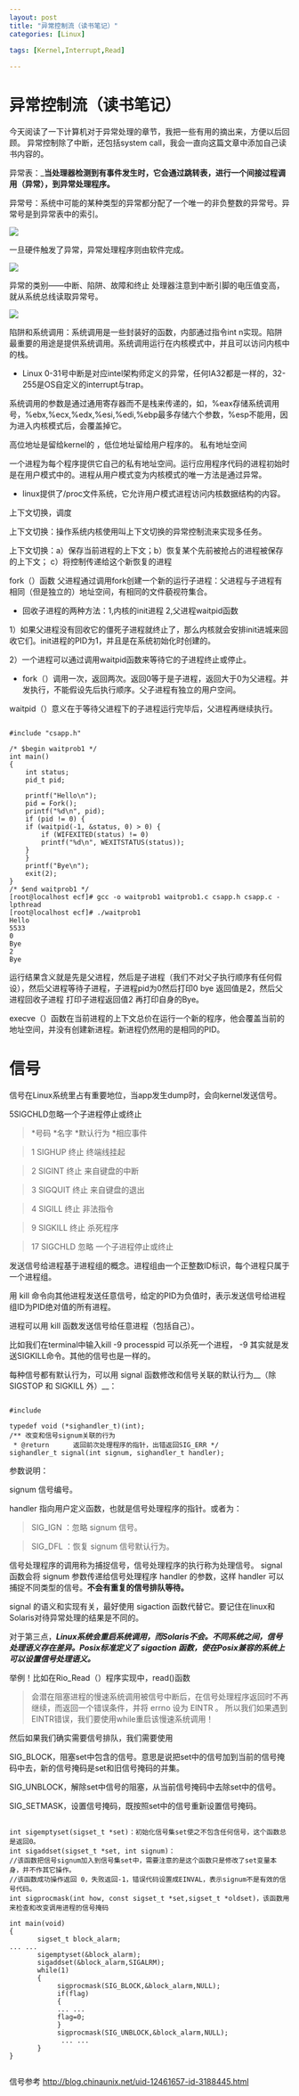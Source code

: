 ```yaml
---
layout: post
title: "异常控制流（读书笔记）"
categories: [Linux]

tags: [Kernel,Interrupt,Read]
 
---
```

异常控制流（读书笔记）
=====================
今天阅读了一下计算机对于异常处理的章节，我把一些有用的摘出来，方便以后回顾。
异常控制除了中断，还包括system call，我会一直向这篇文章中添加自己读书内容的。

异常表：___当处理器检测到有事件发生时，它会通过跳转表，进行一个间接过程调用（异常），到异常处理程序。__

异常号：系统中可能的某种类型的异常都分配了一个唯一的非负整数的异常号。异常号是到异常表中的索引。

![](/assets/pic/5125.jpg)

一旦硬件触发了异常，异常处理程序则由软件完成。

![](/assets/pic/2046.jpg)

异常的类别——中断、陷阱、故障和终止
处理器注意到中断引脚的电压值变高，就从系统总线读取异常号。

![](/assets/pic/9921.jpg)

陷阱和系统调用：系统调用是一些封装好的函数，内部通过指令int n实现。陷阱最重要的用途是提供系统调用。系统调用运行在内核模式中，并且可以访问内核中的栈。

* Linux 0-31号中断是对应intel架构师定义的异常，任何IA32都是一样的，32-255是OS自定义的interrupt与trap。

系统调用的参数是通过通用寄存器而不是栈来传递的，如，%eax存储系统调用号，%ebx,%ecx,%edx,%esi,%edi,%ebp最多存储六个参数，%esp不能用，因为进入内核模式后，会覆盖掉它。

高位地址是留给kernel的 ，低位地址留给用户程序的。
私有地址空间

一个进程为每个程序提供它自己的私有地址空间。运行应用程序代码的进程初始时是在用户模式中的。进程从用户模式变为内核模式的唯一方法是通过异常。

* linux提供了/proc文件系统，它允许用户模式进程访问内核数据结构的内容。

上下文切换，调度

上下文切换：操作系统内核使用叫上下文切换的异常控制流来实现多任务。

上下文切换：a）保存当前进程的上下文；b）恢复某个先前被抢占的进程被保存的上下文； c）将控制传递给这个新恢复的进程

fork（）函数
父进程通过调用fork创建一个新的运行子进程：父进程与子进程有相同（但是独立的）地址空间，有相同的文件藐视符集合。

* 回收子进程的两种方法：1,内核的init进程 2,父进程waitpid函数

1）如果父进程没有回收它的僵死子进程就终止了，那么内核就会安排init进城来回收它们。init进程的PID为1，并且是在系统初始化时创建的。

2）一个进程可以通过调用waitpid函数来等待它的子进程终止或停止。
* fork（）调用一次，返回两次。返回0等于是子进程，返回大于0为父进程。并发执行，不能假设先后执行顺序。父子进程有独立的用户空间。

waitpid（）意义在于等待父进程下的子进程运行完毕后，父进程再继续执行。

<pre><code>
#include "csapp.h"
 
/* $begin waitprob1 */
int main() 
{
    int status;
    pid_t pid;
   
    printf("Hello\n");
    pid = Fork();
    printf("%d\n", pid);
    if (pid != 0) {
    if (waitpid(-1, &status, 0) > 0) {
        if (WIFEXITED(status) != 0)
        printf("%d\n", WEXITSTATUS(status));
    }
    }
    printf("Bye\n");
    exit(2);
}
/* $end waitprob1 */
[root@localhost ecf]# gcc -o waitprob1 waitprob1.c csapp.h csapp.c -lpthread
[root@localhost ecf]# ./waitprob1 
Hello
5533
0
Bye
2
Bye
</code></pre>

运行结果含义就是先是父进程，然后是子进程（我们不对父子执行顺序有任何假设），然后父进程等待子进程，子进程pid为0然后打印0 bye 返回值是2，然后父进程回收子进程 打印子进程返回值2 再打印自身的Bye。

execve（）函数在当前进程的上下文总价在运行一个新的程序，他会覆盖当前的地址空间，并没有创建新进程。新进程仍然用的是相同的PID。

信号
=====
信号在Linux系统里占有重要地位，当app发生dump时，会向kernel发送信号。

5SIGCHLD忽略一个子进程停止或终止

> *号码 *名字 *默认行为 *相应事件

> 1 SIGHUP	终止	终端线挂起

> 2	SIGINT	终止	来自键盘的中断

> 3	SIGQUIT	终止	来自键盘的退出

> 4	SIGILL	终止	非法指令

> 9	SIGKILL	终止	杀死程序

> 17	SIGCHLD	忽略	一个子进程停止或终止

发送信号给进程基于进程组的概念。进程组由一个正整数ID标识，每个进程只属于一个进程组。

用 kill 命令向其他进程发送任意信号，给定的PID为负值时，表示发送信号给进程组ID为PID绝对值的所有进程。

进程可以用 kill 函数发送信号给任意进程（包括自己）。

比如我们在terminal中输入kill -9 processpid 可以杀死一个进程， -9 其实就是发送SIGKILL命令。其他的信号也是一样的。

每种信号都有默认行为，可以用 signal 函数修改和信号关联的默认行为__（除 SIGSTOP 和 SIGKILL 外）__：

<pre><code>
#include <signal.h>

typedef void (*sighandler_t)(int);
/** 改变和信号signum关联的行为
 * @return      返回前次处理程序的指针，出错返回SIG_ERR */
sighandler_t signal(int signum, sighandler_t handler);
</code></pre>

参数说明：

signum 信号编号。

handler 指向用户定义函数，也就是信号处理程序的指针。或者为：

> SIG_IGN ：忽略 signum 信号。

> SIG_DFL ：恢复 signum 信号默认行为。

信号处理程序的调用称为捕捉信号，信号处理程序的执行称为处理信号。 signal 函数会将 signum 参数传递给信号处理程序 handler 的参数，这样 handler 可以捕捉不同类型的信号。__不会有重复的信号排队等待。__

signal 的语义和实现有关，最好使用 sigaction 函数代替它。要记住在linux和Solaris对待异常处理的结果是不同的。

对于第三点，___Linux系统会重启系统调用，而Solaris不会。不同系统之间，信号处理语义存在差异。Posix标准定义了 sigaction 函数，使在Posix兼容的系统上可以设置信号处理语义。___

举例！比如在Rio_Read（）程序实现中，read()函数

> 会潜在阻塞进程的慢速系统调用被信号中断后，在信号处理程序返回时不再继续，而返回一个错误条件，并将 errno 设为 EINTR 。
所以我们如果遇到EINTR错误，我们要使用while重启该慢速系统调用！

然后如果我们确实需要信号排队，我们需要使用

SIG_BLOCK，阻塞set中包含的信号。意思是说把set中的信号加到当前的信号掩码中去，新的信号掩码是set和旧信号掩码的并集。

SIG_UNBLOCK，解除set中信号的阻塞，从当前信号掩码中去除set中的信号。

SIG_SETMASK，设置信号掩码，既按照set中的信号重新设置信号掩码。

<pre><code>
int sigemptyset(sigset_t *set)：初始化信号集set使之不包含任何信号，这个函数总是返回0。
int sigaddset(sigset_t *set, int signum)：
//该函数把信号signum加入到信号集set中，需要注意的是这个函数只是修改了set变量本身，并不作其它操作。
//该函数成功操作返回 0，失败返回-1，错误代码设置成EINVAL，表示signum不是有效的信号代码。
int sigprocmask(int how, const sigset_t *set,sigset_t *oldset)，该函数用来检查和改变调用进程的信号掩码

int main(void)
{
       sigset_t block_alarm;
... ...
       sigemptyset(&amp;block_alarm);
       sigaddset(&amp;block_alarm,SIGALRM);
       while(1)
       {
            sigprocmask(SIG_BLOCK,&amp;block_alarm,NULL);
            if(flag)
            {
            ... ...
            flag=0;
            }
            sigprocmask(SIG_UNBLOCK,&amp;block_alarm,NULL);
             ... ...
       }
}

</code></pre>
信号参考 http://blog.chinaunix.net/uid-12461657-id-3188445.html


